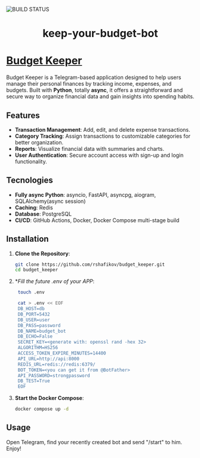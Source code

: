 ![BUILD STATUS](https://github.com/rshafikov/budget_keeper_bot/actions/workflows/main.yaml/badge.svg)

<h1 style="text-align:center">keep-your-budget-bot</h1>

# [Budget Keeper](https://t.me/your_budget_keeper_bot)

Budget Keeper is a Telegram-based application 
designed to help users manage their personal finances by tracking income,
expenses, and budgets. 
Built with **Python**, totally **async**, 
it offers a straightforward and secure way
to organize financial data and gain insights into spending habits.

## Features

- **Transaction Management**: Add, edit, and delete expense transactions.
- **Category Tracking**: Assign transactions to customizable categories for better organization.
- **Reports**: Visualize financial data with summaries and charts.
- **User Authentication**: Secure account access with sign-up and login functionality.

## Tecnologies

- **Fully async Python**: asyncio, FastAPI, asyncpg, aiogram, SQLAlchemy(async session)
- **Caching**: Redis
- **Database**: PostgreSQL
- **CI/CD**: GitHub Actions, Docker, Docker Compose multi-stage build

## Installation

1. **Clone the Repository**:
   ```bash
   git clone https://github.com/rshafikov/budget_keeper.git
   cd budget_keeper
   ```

2. **Fill the future .env of your APP*:
   ```bash
    touch .env
   
    cat > .env << EOF
    DB_HOST=db
    DB_PORT=5432
    DB_USER=user
    DB_PASS=password
    DB_NAME=budget_bot
    DB_ECHO=False
    SECRET_KEY=<generate with: openssl rand -hex 32>
    ALGORITHM=HS256
    ACCESS_TOKEN_EXPIRE_MINUTES=14400
    API_URL=http://api:8000
    REDIS_URL=redis://redis:6379/
    BOT_TOKEN=<you can get it from @BotFather>
    API_PASSWORD=strongpassword
    DB_TEST=True
    EOF
   ```

3. **Start the Docker Compose**:
   ```bash
   docker compose up -d
   ```

## Usage

Open Telegram, find your recently created bot and send "/start" to him. Enjoy!